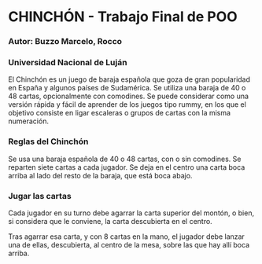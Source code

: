 # CHINCHÓN - Trabajo Final de POO

### Autor: Buzzo Marcelo, Rocco
### Universidad Nacional de Luján

El Chinchón es un juego de baraja española que goza de gran popularidad 
en España y algunos países de Sudamérica. Se utiliza una baraja de 40 o 
48 cartas, opcionalmente con comodines. Se puede considerar como una 
versión rápida y fácil de aprender de los juegos tipo rummy, en los
que el objetivo consiste en ligar escaleras o grupos de cartas con la 
misma numeración.

### Reglas del Chinchón

Se usa una baraja española de 40 o 48 cartas, con o sin comodines. Se 
reparten siete cartas a cada jugador. Se deja en el centro una carta boca
arriba al lado del resto de la baraja, que está boca abajo.

### Jugar las cartas

Cada jugador en su turno debe agarrar la carta superior del montón, o 
bien, si considera que le conviene, la carta descubierta en el centro.

Tras agarrar esa carta, y con 8 cartas en la mano, el jugador debe 
lanzar una de ellas, descubierta, al centro de la mesa, sobre las que
hay allí boca arriba.
